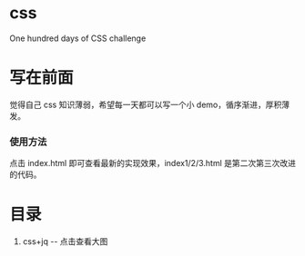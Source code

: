 # css

One hundred days of CSS challenge

# 写在前面

觉得自己 css 知识薄弱，希望每一天都可以写一个小 demo，循序渐进，厚积薄发。

### 使用方法

点击 index.html 即可查看最新的实现效果，index1/2/3.html 是第二次第三次改进的代码。

# 目录

1.  css+jq -- 点击查看大图

